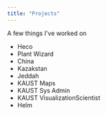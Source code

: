 ```yaml
---
title: "Projects"
---
```


A few things I've worked on

- Heco
- Plant Wizard
- China
- Kazakstan
- Jeddah
- KAUST Maps
- KAUST Sys Admin
- KAUST VisualizationScientist
- Helm
